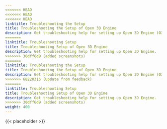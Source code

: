 ```yaml
---
<<<<<<< HEAD
<<<<<<< HEAD
<<<<<<< HEAD
linktitle: Troubleshooting the Setup
title: Troubleshooting the Setup of Open 3D Engine
description: Get troubleshooting help for setting up Open 3D Engine (O3DE).
=======
linktitle: Troubleshooting Setup
title: Troubleshooting Setup of Open 3D Engine
description: Get troubleshooting help for setting up Open 3D Engine.
>>>>>>> 30dff6d9 (added screenshots)
=======
linktitle: Troubleshooting the Setup
title: Troubleshooting the Setup of Open 3D Engine
description: Get troubleshooting help for setting up Open 3D Engine (O3DE).
>>>>>>> 68220315 (Update from feedback)
=======
linktitle: Troubleshooting Setup
title: Troubleshooting Setup of Open 3D Engine
description: Get troubleshooting help for setting up Open 3D Engine.
>>>>>>> 30dff6d9 (added screenshots)
weight: 400
---
```


{{< placeholder >}}
